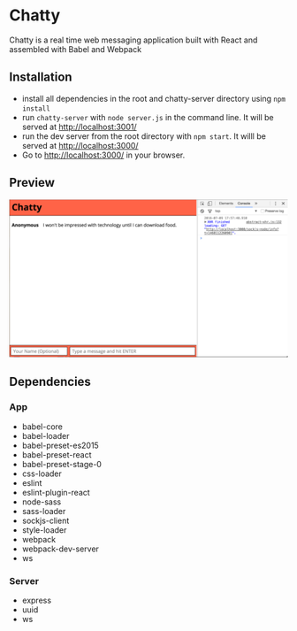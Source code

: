 # Chatty

Chatty is a real time web messaging application built with React and assembled with Babel and Webpack

## Installation

* install all dependencies in the root and chatty-server directory using `npm install`
* run `chatty-server` with `node server.js` in the command line. It will be served at [http://localhost:3001/](http://localhost:3001/)
* run the dev server from the root directory with `npm start`. It willl be served at [http://localhost:3000/](http://localhost:3000/)
* Go to [http://localhost:3000/](http://localhost:3000/) in your browser.

## Preview

![Chatty preview](./build/docs/chatty.png)


## Dependencies

### App

* babel-core
* babel-loader
* babel-preset-es2015
* babel-preset-react
* babel-preset-stage-0
* css-loader
* eslint
* eslint-plugin-react
* node-sass
* sass-loader
* sockjs-client
* style-loader
* webpack
* webpack-dev-server
* ws

### Server
* express
* uuid
* ws